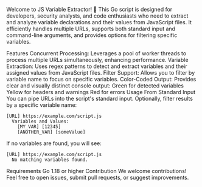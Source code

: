 Welcome to JS Variable Extractor! 🎯
This Go script is designed for developers, security analysts, and code enthusiasts who need to extract and analyze variable declarations and their values from JavaScript files. It efficiently handles multiple URLs, supports both standard input and command-line arguments, and provides options for filtering specific variables.

Features
Concurrent Processing: Leverages a pool of worker threads to process multiple URLs simultaneously, enhancing performance.
Variable Extraction: Uses regex patterns to detect and extract variables and their assigned values from JavaScript files.
Filter Support: Allows you to filter by variable name to focus on specific variables.
Color-Coded Output: Provides clear and visually distinct console output:
Green for detected variables
Yellow for headers and warnings
Red for errors
Usage
From Standard Input
You can pipe URLs into the script's standard input. Optionally, filter results by a specific variable name:
```
[URL] https://example.com/script.js
  Variables and Values:
    [MY_VAR] [12345]
    [ANOTHER_VAR] [someValue]
```
If no variables are found, you will see:
```
[URL] https://example.com/script.js
  No matching variables found.
```
Requirements
Go 1.18 or higher
Contribution
We welcome contributions! Feel free to open issues, submit pull requests, or suggest improvements.
